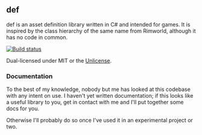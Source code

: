 def
---
def is an asset definition library written in C# and intended for games. It is inspired by the class hierarchy of the same name from Rimworld, although it has no code in common.

[![Build status](https://ci.appveyor.com/api/projects/status/e2o9s2qqk20g6bfn?svg=true)](https://ci.appveyor.com/project/BenRogWilhelm/def)

Dual-licensed under MIT or the [Unlicense](http://unlicense.org).


### Documentation

To the best of my knowledge, nobody but me has looked at this codebase with any intent on use. I haven't yet written documentation; if this looks like a useful library to you, get in contact with me and I'll put together some docs for you.

Otherwise I'll probably do so once I've used it in an experimental project or two.